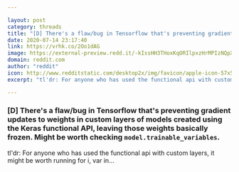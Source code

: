```yaml
---

layout: post
category: threads
title: "[D] There's a flaw/bug in Tensorflow that's preventing gradient updates to weights in custom layers of models created using the Keras functional API, leaving those weights basically frozen. Might be worth checking `model.trainable_variables`."
date: 2020-07-14 23:17:40
link: https://vrhk.co/2Oo1dAG
image: https://external-preview.redd.it/-kIssHH3THoxKqORIlpxzHrMPIzNQpXy3HRihwx5jNM.jpg?width=400&height=209.42408377&auto=webp&crop=400:209.42408377,smart&s=e85b7b287337355b665a578260c873150b7dfbb3
domain: reddit.com
author: "reddit"
icon: http://www.redditstatic.com/desktop2x/img/favicon/apple-icon-57x57.png
excerpt: "tl'dr: For anyone who has used the functional api with custom layers, it might be worth running for i, var in..."

---
```


### [D] There's a flaw/bug in Tensorflow that's preventing gradient updates to weights in custom layers of models created using the Keras functional API, leaving those weights basically frozen. Might be worth checking `model.trainable_variables`.

tl'dr: For anyone who has used the functional api with custom layers, it might be worth running for i, var in...